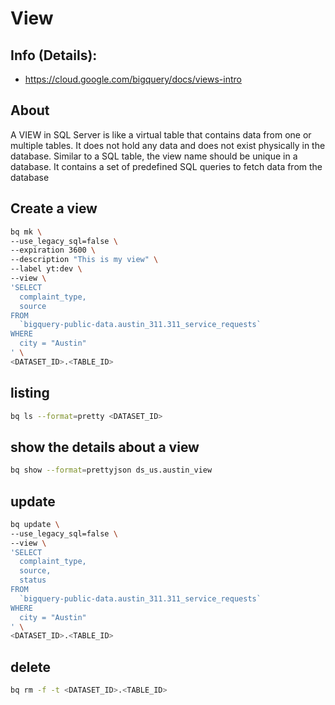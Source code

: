 # View

## Info (Details): 
- https://cloud.google.com/bigquery/docs/views-intro

## About
A VIEW in SQL Server is like a virtual table that contains data from one or multiple tables. It does not hold any data and does not exist physically in the database. Similar to a SQL table, the view name should be unique in a database. It contains a set of predefined SQL queries to fetch data from the database


## Create a view

```bash
bq mk \
--use_legacy_sql=false \
--expiration 3600 \
--description "This is my view" \
--label yt:dev \
--view \
'SELECT
  complaint_type,
  source
FROM
  `bigquery-public-data.austin_311.311_service_requests`
WHERE
  city = "Austin"
' \
<DATASET_ID>.<TABLE_ID>
```

## listing
```bash
bq ls --format=pretty <DATASET_ID>
```

## show the details about a view
```bash
bq show --format=prettyjson ds_us.austin_view
```

## update 
```bash
bq update \
--use_legacy_sql=false \
--view \
'SELECT
  complaint_type,
  source,
  status
FROM
  `bigquery-public-data.austin_311.311_service_requests`
WHERE
  city = "Austin"
' \
<DATASET_ID>.<TABLE_ID>
```

## delete
```bash
bq rm -f -t <DATASET_ID>.<TABLE_ID>
```